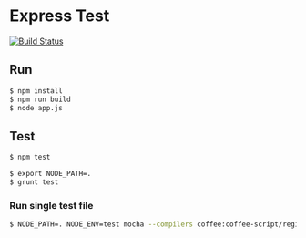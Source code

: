# Express Test

[![Build Status](https://secure.travis-ci.org/ndruger/node-express-example.png?branch=master)](http://travis-ci.org/ndruger/node-express-example)


## Run

```bash
$ npm install
$ npm run build
$ node app.js
```

## Test

```bash
$ npm test
```

```bash
$ export NODE_PATH=.
$ grunt test
```

### Run single test file
```bash
$ NODE_PATH=. NODE_ENV=test mocha --compilers coffee:coffee-script/register [target_file]
```
